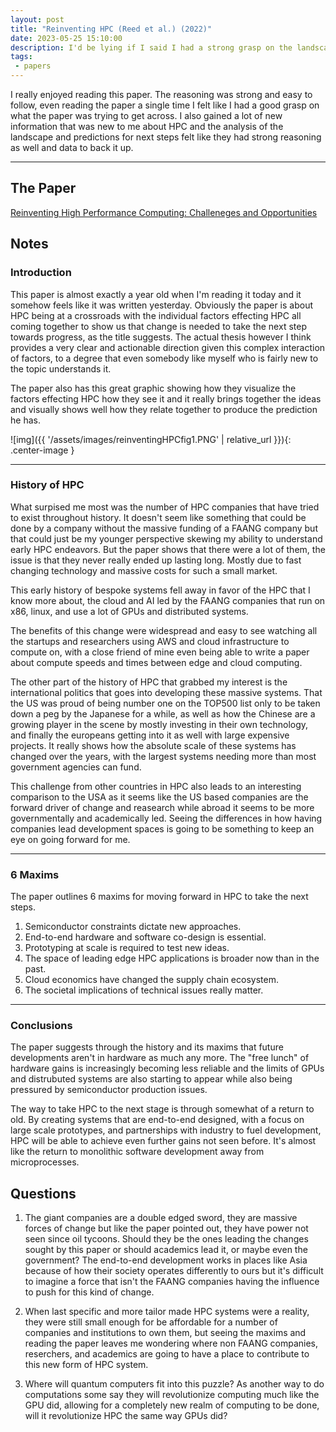 ```yaml
---
layout: post
title: "Reinventing HPC (Reed et al.) (2022)"
date: 2023-05-25 15:10:00
description: I'd be lying if I said I had a strong grasp on the landscape of HPC considering how new I am to looking into it. This paper seemed like a great place to start getting a handle on how the world of HPC has grown and changed over time and where it might be going in the future!
tags:
 - papers
---
```


I really enjoyed reading this paper. The reasoning was strong and easy to follow, even reading the paper a single time I felt like I had a good grasp on what the paper was trying to get across. I also gained a lot of new information that was new to me about HPC and the analysis of the landscape and predictions for next steps felt like they had strong reasoning as well and data to back it up.

___

## **The Paper**

[Reinventing High Performance Computing: Challeneges and Opportunities](https://arxiv.org/pdf/2203.02544.pdf)

## **Notes**

### Introduction

This paper is almost exactly a year old when I'm reading it today and it somehow feels like it was written yesterday. Obviously the paper is about HPC being at a crossroads with the individual factors effecting HPC all coming together to show us that change is needed to take the next step towards progress, as the title suggests. The actual thesis however I think provides a very clear and actionable direction given this complex interaction of factors, to a degree that even somebody like myself who is fairly new to the topic understands it. 

The paper also has this great graphic showing how they visualize the factors effecting HPC how they see it and it really brings together the ideas and visually shows well how they relate together to produce the prediction he has. 

![img]({{ '/assets/images/reinventingHPCfig1.PNG' | relative_url }}){: .center-image }

___

### History of HPC

What surpised me most was the number of HPC companies that have tried to exist throughout history. It doesn't seem like something that could be done by a company without the massive funding of a FAANG company but that could just be my younger perspective skewing my ability to understand early HPC endeavors. But the paper shows that there were a lot of them, the issue is that they never really ended up lasting long. Mostly due to fast changing technology and massive costs for such a small market.

This early history of bespoke systems fell away in favor of the HPC that I know more about, the cloud and AI led by the FAANG companies that run on x86, linux, and use a lot of GPUs and distributed systems.

The benefits of this change were widespread and easy to see watching all the startups and researchers using AWS and cloud infrastructure to compute on, with a close friend of mine even being able to write a paper about compute speeds and times between edge and cloud computing.

The other part of the history of HPC that grabbed my interest is the international politics that goes into developing these massive systems. That the US was proud of being number one on the TOP500 list only to be taken down a peg by the Japanese for a while, as well as how the Chinese are a growing player in the scene by mostly investing in their own technology, and finally the europeans getting into it as well with large expensive projects. It really shows how the absolute scale of these systems has changed over the years, with the largest systems needing more than most government agencies can fund.

This challenge from other countries in HPC also leads to an interesting comparison to the USA as it seems like the US based companies are the forward driver of change and reasearch while abroad it seems to be more governmentally and academically led. Seeing the differences in how having companies lead development spaces is going to be something to keep an eye on going forward for me.

___

### 6 Maxims

The paper outlines 6 maxims for moving forward in HPC to take the next steps.

1. Semiconductor constraints dictate new approaches.
2. End-to-end hardware and software co-design is essential.
3. Prototyping at scale is required to test new ideas.
4. The space of leading edge HPC applications is broader now than in the past.
5. Cloud economics have changed the supply chain ecosystem.
6. The societal implications of technical issues really matter.

___

### Conclusions

The paper suggests through the history and its maxims that future developments aren't in hardware as much any more. The "free lunch" of hardware gains is increasingly becoming less reliable and the limits of GPUs and distrubuted systems are also starting to appear while also being pressured by semiconductor production issues. 

The way to take HPC to the next stage is through somewhat of a return to old. By creating systems that are end-to-end designed, with a focus on large scale prototypes, and partnerships with industry to fuel development, HPC will be able to achieve even further gains not seen before. It's almost like the return to monolithic software development away from microprocesses. 

## **Questions**

1. The giant companies are a double edged sword, they are massive forces of change but like the paper pointed out, they have power not seen since oil tycoons. Should they be the ones leading the changes sought by this paper or should academics lead it, or maybe even the government? The end-to-end development works in places like Asia because of how their society operates differently to ours but it's difficult to imagine a force that isn't the FAANG companies having the influence to push for this kind of change. 

2. When last specific and more tailor made HPC systems were a reality, they were still small enough for be affordable for a number of companies and institutions to own them, but seeing the maxims and reading the paper leaves me wondering where non FAANG companies, reserchers, and academics are going to have a place to contribute to this new form of HPC system. 

3. Where will quantum computers fit into this puzzle? As another way to do computations some say they will revolutionize computing much like the GPU did, allowing for a completely new realm of computing to be done, will it revolutionize HPC the same way GPUs did?